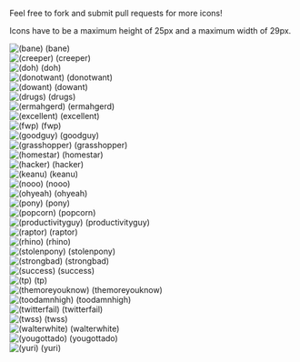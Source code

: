 Feel free to fork and submit pull requests for more icons!


Icons have to be a maximum height of 25px and a maximum width of 29px.

![(bane)](hipchat-icons/raw/master/pngs/bane.png) (bane)  
![(creeper)](hipchat-icons/raw/master/pngs/creeper.png) (creeper)  
![(doh)](hipchat-icons/raw/master/pngs/doh.png) (doh)  
![(donotwant)](hipchat-icons/raw/master/pngs/donotwant.png) (donotwant)  
![(dowant)](hipchat-icons/raw/master/pngs/dowant.png) (dowant)  
![(drugs)](hipchat-icons/raw/master/pngs/drugs.png) (drugs)  
![(ermahgerd)](hipchat-icons/raw/master/pngs/ermahgerd.png) (ermahgerd)  
![(excellent)](hipchat-icons/raw/master/pngs/excellent.png) (excellent)  
![(fwp)](hipchat-icons/raw/master/pngs/firstworldproblems.png) (fwp)  
![(goodguy)](hipchat-icons/raw/master/pngs/goodguy.png) (goodguy)  
![(grasshopper)](hipchat-icons/raw/master/pngs/grasshopper.png) (grasshopper)  
![(homestar)](hipchat-icons/raw/master/pngs/homestar.png) (homestar)  
![(hacker)](hipchat-icons/raw/master/pngs/hacker.png) (hacker)  
![(keanu)](hipchat-icons/raw/master/pngs/keanu.png) (keanu)  
![(nooo)](hipchat-icons/raw/master/pngs/nooo.png) (nooo)  
![(ohyeah)](hipchat-icons/raw/master/pngs/ohyeah.png) (ohyeah)  
![(pony)](hipchat-icons/raw/master/pngs/pony.png) (pony)  
![(popcorn)](hipchat-icons/raw/master/pngs/popcorn.png) (popcorn)  
![(productivityguy)](hipchat-icons/raw/master/pngs/productivityguy.png) (productivityguy)  
![(raptor)](hipchat-icons/raw/master/pngs/raptor.png) (raptor)  
![(rhino)](hipchat-icons/raw/master/pngs/rhino.png) (rhino)  
![(stolenpony)](hipchat-icons/raw/master/pngs/stolenpony.png) (stolenpony)  
![(strongbad)](hipchat-icons/raw/master/pngs/strongbad.png) (strongbad)  
![(success)](hipchat-icons/raw/master/pngs/success.png) (success)  
![(tp)](hipchat-icons/raw/master/pngs/tp.png) (tp)  
![(themoreyouknow)](hipchat-icons/raw/master/pngs/themoreyouknow.png) (themoreyouknow)  
![(toodamnhigh)](hipchat-icons/raw/master/pngs/toodamnhigh.png) (toodamnhigh)  
![(twitterfail)](hipchat-icons/raw/master/pngs/twitterfail.png) (twitterfail)  
![(twss)](hipchat-icons/raw/master/pngs/twss.png) (twss)  
![(walterwhite)](hipchat-icons/raw/master/pngs/walterwhite.png) (walterwhite)  
![(yougottado)](hipchat-icons/raw/master/pngs/yougottado.png) (yougottado)  
![(yuri)](hipchat-icons/raw/master/pngs/yuri.png) (yuri)  
